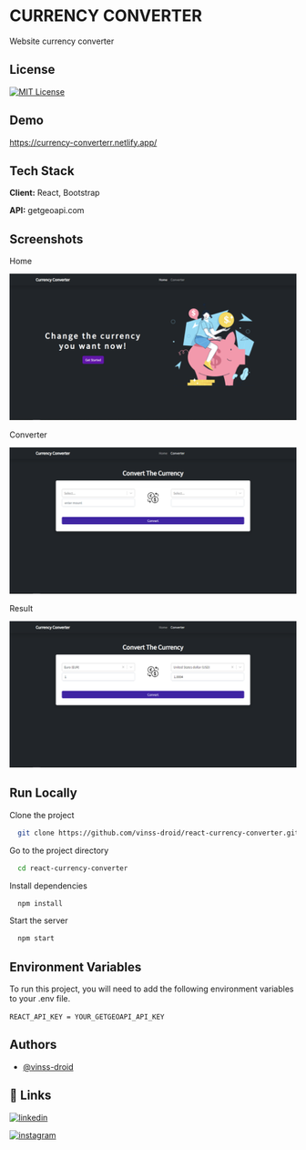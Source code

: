 
# CURRENCY CONVERTER

Website currency converter


## License

[![MIT License](https://img.shields.io/badge/License-MIT-green.svg)](https://github.com/vinss-droid/react-currency-converter/blob/main/LICENSE)


## Demo

https://currency-converterr.netlify.app/


## Tech Stack

**Client:** React, Bootstrap

**API:** getgeoapi.com


## Screenshots

Home

![App Screenshot](https://raw.githubusercontent.com/vinss-droid/react-currency-converter/main/screenshots/home.png?token=GHSAT0AAAAAABX3TDVFOE3DNS2FEZC5GY7QYYRNPAA)

Converter

![App Screenshot](https://raw.githubusercontent.com/vinss-droid/react-currency-converter/main/screenshots/converter.png?token=GHSAT0AAAAAABX3TDVED5RDXZIFJFYRQ2MGYYRNRUQ)

Result

![App Screenshot](https://raw.githubusercontent.com/vinss-droid/react-currency-converter/main/screenshots/result.png?token=GHSAT0AAAAAABX3TDVFX5B5D264M3KC3YIQYYRNSQA)


## Run Locally

Clone the project

```bash
  git clone https://github.com/vinss-droid/react-currency-converter.git
```

Go to the project directory

```bash
  cd react-currency-converter
```

Install dependencies

```bash
  npm install
```

Start the server

```bash
  npm start
```


## Environment Variables

To run this project, you will need to add the following environment variables to your .env file.

`REACT_API_KEY = YOUR_GETGEOAPI_API_KEY`


## Authors

- [@vinss-droid](https://www.github.com/vinss-droid)


## 🔗 Links
[![linkedin](https://img.shields.io/badge/linkedin-0A66C2?style=for-the-badge&logo=linkedin&logoColor=white)](https://www.linkedin.com/in/kevin-sipahutar-b65381220/)

[![instagram](https://img.shields.io/badge/instagram-1DA1F2?style=for-the-badge&logo=instagram&logoColor=white)](https://instagram.com/sipahutarkevin)

